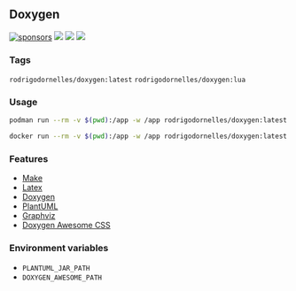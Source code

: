 ## Doxygen ##

[![sponsors](https://img.shields.io/github/sponsors/rodrigodornelles?color=ff69b4&logo=github)](https://github.com/sponsors/RodrigoDornelles)
[![](https://img.shields.io/badge/dynamic/json?url=https%3A%2F%2Fapi.github.com%2Frepos%2Frodrigodornelles%2Fdocker-images%2Fcommits%3Fpath%3Ddoxygen%252FDockerfile%26page%3D1%26per_page%3D1&query=%24.0.commit.committer.date&logo=github&logoColor=fff&label=Dockerfile%20updated)](https://github.com/RodrigoDornelles/docker-images/blob/main/doxygen/Dockerfile)
[![](https://img.shields.io/docker/pulls/rodrigodornelles/doxygen?logo=docker&logoColor=fff)](https://hub.docker.com/r/rodrigodornelles/doxygen)
[![](https://img.shields.io/docker/image-size/rodrigodornelles/doxygen/latest?logo=docker&logoColor=fff)](https://hub.docker.com/r/rodrigodornelles/doxygen/tags)

### Tags

`rodrigodornelles/doxygen:latest`
`rodrigodornelles/doxygen:lua`

### Usage ###

```sh
podman run --rm -v $(pwd):/app -w /app rodrigodornelles/doxygen:latest doxygen
```

```sh
docker run --rm -v $(pwd):/app -w /app rodrigodornelles/doxygen:latest doxygen
```

### Features ###

 * [Make](https://www.gnu.org/software/make)
 * [Latex](https://www.latex-project.org)
 * [Doxygen](https://www.doxygen.nl)
 * [PlantUML](https://plantuml.com)
 * [Graphviz](https://graphviz.org)
 * [Doxygen Awesome CSS](https://jothepro.github.io/doxygen-awesome-css)

### Environment variables ###

 * `PLANTUML_JAR_PATH`
 * `DOXYGEN_AWESOME_PATH`

